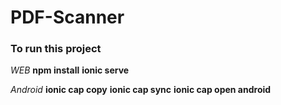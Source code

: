 # PDF-Scanner
### To run this project

_WEB_
**npm install**
**ionic serve**

_Android_
**ionic cap copy**
**ionic cap sync**
**ionic cap open android**
